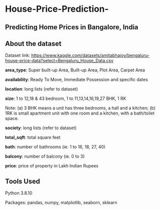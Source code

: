 # House-Price-Prediction-
## Predicting Home Prices in Bangalore, India

## **About the dataset**
Dataset link: https://www.kaggle.com/datasets/amitabhajoy/bengaluru-house-price-data?select=Bengaluru_House_Data.csv

**area_type**: Super built-up Area, Built-up Area, Plot Area, Carpet Area

**availability**: Ready To Move, Immediate Possession and specific dates

**location**: long lists (refer to dataset)

**size**: 1 to 12,18 & 43 bedroom, 1 to 11,13,14,16,19,27 BHK, 1 RK

Note: (a) 3 BHK means a unit has three bedrooms, a hall and a kitchen; (b) 1RK is small apartment unit with one room and a kitchen, with a bath/toilet space.

**society**: long lists (refer to dataset)

**total_sqft**: total square feet

**bath**: number of bathrooms (ie. 1 to 16, 18, 27, 40)

**balcony**: number of balcony (ie. 0 to 3)

**price**: price of property in Lakh Indian Rupees

## Tools Used
Python 3.8.10

Packages: pandas, numpy, matplotlib, seaborn, sklearn
